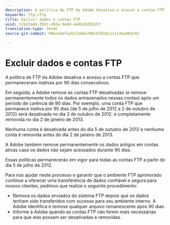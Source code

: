 ```yaml
---
description: A política de FTP da Adobe desativa o acesso a contas FTP que permaneceram inativas por 90 dias consecutivos.
keywords: ftp;sftp
title: Excluir dados e contas FTP
uuid: 1cbd3add-3561-492a-9ed4-aedbd3d5b257
translation-type: tm+mt
source-git-commit: 99ee24efaa517e8da700c67818c111c4aa90dc02

---
```



# Excluir dados e contas FTP

A política de FTP da Adobe desativa o acesso a contas FTP que permaneceram inativas por 90 dias consecutivos.

Em seguida, a Adobe remove as contas FTP desativadas (e remove permanentemente todos os dados armazenados nessas contas) após um período de carência de 90 dias. Por exemplo, uma conta FTP que permanece inativa por 90 dias (de 5 de julho de 2012 a 2 de outubro de 2012) será desativada no dia 3 de outubro de 2012. e completamente removida no dia 2 de janeiro de 2013.

Nenhuma conta é desativada antes do dia 5 de outubro de 2012 e nenhuma conta é removida antes do dia 2 de janeiro de 2013.

A Adobe também remove permanentemente os dados antigos em contas ativas caso os dados não sejam acessados durante 90 dias.

Essas políticas permanecerão em vigor para todas as contas FTP a partir do dia 5 de julho de 2012.

Para nos ajudar neste processo e garantir que o ambiente FTP aprimorado continue a oferecer uma transferência de dados confiável e segura para nossos clientes, pedimos que realize o seguinte procedimento:

* Remova os dados enviados do sistema FTP depois que os dados tenham sido transferidos com sucesso para seu ambiente interno. A Adobe identifica e remove qualquer arquivo remanescente após 90 dias.
* Informe à Adobe quando as contas FTP não forem mais necessárias para que elas possam ser desativadas e removidas.

